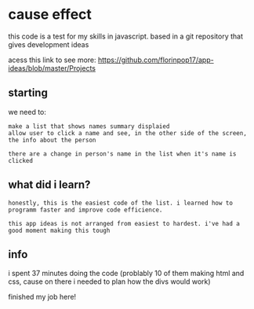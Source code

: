 # cause effect
this code is a test for my skills in javascript. based in a git repository that gives development ideas

acess this link to see more: 
https://github.com/florinpop17/app-ideas/blob/master/Projects

## starting

we need to: 

    make a list that shows names summary displaied
    allow user to click a name and see, in the other side of the screen, the info about the person

    there are a change in person's name in the list when it's name is clicked

## what did i learn?

    honestly, this is the easiest code of the list. i learned how to programm faster and improve code efficience. 

    this app ideas is not arranged from easiest to hardest. i've had a good moment making this tough

## info

i spent 37 minutes doing the code (problably 10 of them making html and css, cause on there i needed to plan how the divs would work)

finished my job here!